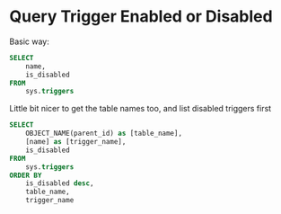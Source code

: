 # Query Trigger Enabled or Disabled

Basic way:

```sql
SELECT 
	name, 
	is_disabled 
FROM 
	sys.triggers
```

Little bit nicer to get the table names too, and list disabled triggers first

```sql
SELECT 
	OBJECT_NAME(parent_id) as [table_name],
	[name] as [trigger_name],
	is_disabled
FROM 
	sys.triggers 
ORDER BY 
	is_disabled desc,
	table_name,
	trigger_name
```

